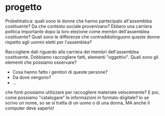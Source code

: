 # progetto
Probelmatica: quali sono le donne che hanno partecipato all'assemblea costituente? Da che contesto sociale provenivano? Ebbero una carriera politica importante dopo la loro elezione come membri dell'assemblea costituente? Quali sono le differenze che contraddistinguono queste donne rispetto agli uomini eletti per l'assemblea? 

Raccogliere dati riguardo alla carriera dei membri dell'assemblea costituente. Dobbiamo raccogliere fatti, elementi "oggettivi". Quali sono gli elementi che possiamo osservare?
- Cosa hanno fatto i genitori di queste persone?
- Da dove vengono?
- ...

che fonti possiamo utilizzare per raccogliere materiale velocemente? E poi, come possiamo "catalogare" le informazioni in formato diigitale? Io se scrivo un nome, so se si tratta di un uomo o di una donna, MA anche il computer deve saperlo!
